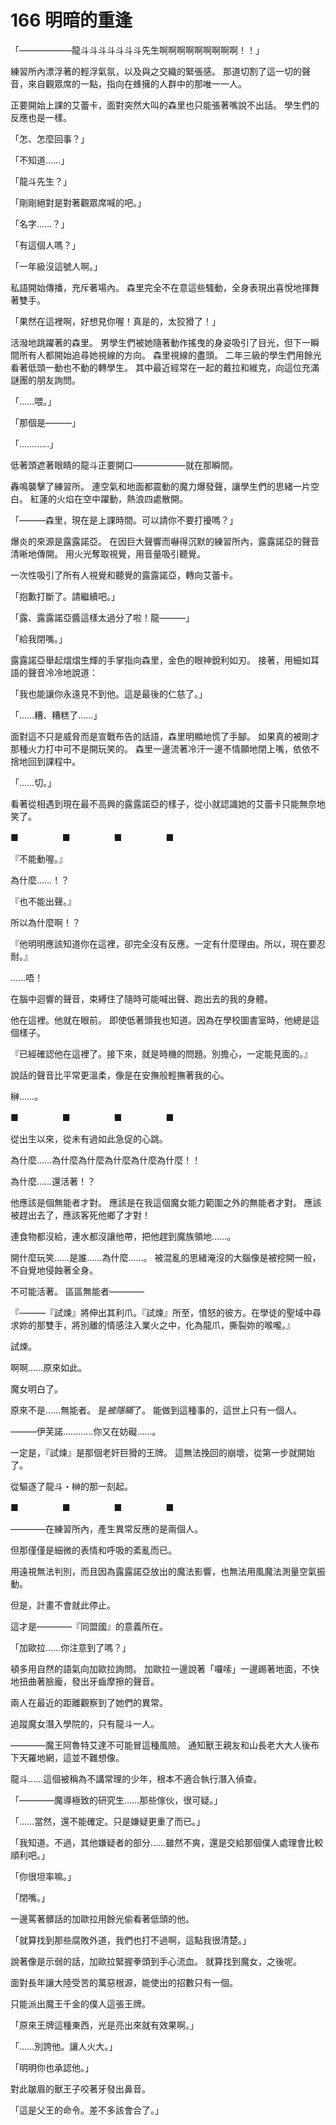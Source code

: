 # 166 明暗的重逢

「——————龍斗斗斗斗斗斗斗先生啊啊啊啊啊啊啊啊啊！！」

練習所內漂浮著的輕浮氣氛，以及與之交織的緊張感。
那道切割了這一切的聲音，來自觀眾席的一點，指向在蜂擁的人群中的那唯一一人。

正要開始上課的艾蕾卡，面對突然大叫的森里也只能張著嘴說不出話。
學生們的反應也是一樣。

「怎、怎麼回事？」

「不知道……」

「龍斗先生？」

「剛剛絕對是對著觀眾席喊的吧。」

「名字……？」

「有這個人嗎？」

「一年級沒這號人啊。」

私語開始傳播，充斥著場內。
森里完全不在意這些騷動，全身表現出喜悅地揮舞著雙手。

「果然在這裡啊，好想見你喔！真是的，太狡猾了！」

活潑地跳躍著的森里。
男學生們被她隨著動作搖曳的身姿吸引了目光，但下一瞬間所有人都開始追尋她視線的方向。
森里視線的盡頭。
二年三級的學生們用餘光看著低頭一動也不動的轉學生。
其中最近經常在一起的戴拉和維克，向這位充滿謎團的朋友詢問。

「……喂。」

「那個是———」

「…………」

低著頭遮著眼睛的龍斗正要開口——————就在那瞬間。

轟鳴襲擊了練習所。
連空氣和地面都震動的魔力爆發聲，讓學生們的思緒一片空白。
紅蓮的火焰在空中躍動，熱浪四處散開。

「———森里，現在是上課時間。可以請你不要打擾嗎？」

爆炎的來源是露露諾亞。
在因巨大聲響而嚇得沉默的練習所內，露露諾亞的聲音清晰地傳開。
用火光奪取視覺，用音量吸引聽覺。

一次性吸引了所有人視覺和聽覺的露露諾亞，轉向艾蕾卡。

「抱歉打斷了。請繼續吧。」

「露、露露諾亞醬這樣太過分了啦！龍———」

「給我閉嘴。」

露露諾亞舉起熠熠生輝的手掌指向森里，金色的眼神銳利如刃。
接著，用細如耳語的聲音冷冷地說道：

「我也能讓你永遠見不到他。這是最後的仁慈了。」

「……糟、糟糕了……」

面對這不只是威脅而是宣戰布告的話語，森里明顯地慌了手腳。
如果真的被剛才那種火力打中可不是開玩笑的。
森里一邊流著冷汗一邊不情願地閉上嘴，依依不捨地回到課程中。

「……切。」

看著從相遇到現在最不高興的露露諾亞的樣子，從小就認識她的艾蕾卡只能無奈地笑了。

■　　　　　■　　　　　■　　　　　■

『不能動喔。』

為什麼……！？

『也不能出聲。』

所以為什麼啊！？

『他明明應該知道你在這裡，卻完全沒有反應。一定有什麼理由。所以，現在要忍耐。』

……唔！

在腦中迴響的聲音，束縛住了隨時可能喊出聲、跑出去的我的身體。

他在這裡。他就在眼前。
即使低著頭我也知道。因為在學校圖書室時，他總是這個樣子。

『已經確認他在這裡了。接下來，就是時機的問題。別擔心，一定能見面的。』

說話的聲音比平常更溫柔，像是在安撫般輕撫著我的心。

榊……。

■　　　　　■　　　　　■　　　　　■

從出生以來，從未有過如此急促的心跳。

為什麼……為什麼為什麼為什麼為什麼為什麼！！

為什麼……還活著！？

他應該是個無能者才對。
應該是在我這個魔女能力範圍之外的無能者才對。
應該被趕出去了，應該客死他鄉了才對！

連食物都沒給，連水都沒讓他帶，把他趕到魔族領地……。

開什麼玩笑……是誰……為什麼……。
被混亂的思緒淹沒的大腦像是被挖開一般，不自覺地侵蝕著全身。

不可能活著。
區區無能者————

『———『試煉』將伸出其利爪。『試煉』所至，憤怒的彼方。在學徒的聖域中尋求妳的那雙手，將別離的情感注入業火之中，化為龍爪，撕裂妳的喉嚨。』

試煉。

啊啊……原來如此。

魔女明白了。

原來不是……無能者。
是*被隱瞞*了。
能做到這種事的，這世上只有一個人。

———伊芙諾…………你又在妨礙……。

一定是，『試煉』是那個老奸巨猾的王牌。
這無法挽回的崩壞，從第一步就開始了。

從驅逐了龍斗・榊的那一刻起。

■　　　　　■　　　　　■　　　　　■

————在練習所內，產生異常反應的是兩個人。

但那僅僅是細微的表情和呼吸的紊亂而已。

用遠視無法判別，而且因為露露諾亞放出的魔法影響，也無法用風魔法測量空氣振動。

但是，計畫不會就此停止。

這才是————『同盟國』的意義所在。

「加歐拉……你注意到了嗎？」

頓多用自然的語氣向加歐拉詢問。
加歐拉一邊說著「囉嗦」一邊踢著地面，不快地扭曲著臉龐，發出牙齒摩擦的聲音。

兩人在最近的距離觀察到了她們的異常。

追蹤魔女潛入學院的，只有龍斗一人。

————魔王阿魯特艾達不可能冒這種風險。
通知獸王親友和山長老大大人後布下天羅地網，這並不難想像。

龍斗……這個被稱為不講常理的少年，根本不適合執行潛入偵查。

「————魔導極致的研究生……那些傢伙，很可疑。」

「……當然，還不能確定。只是嫌疑更重了而已。」

「我知道。不過，其他嫌疑者的部分……雖然不爽，還是交給那個僕人處理會比較順利吧。」

「你很坦率嘛。」

「閉嘴。」

一邊罵著髒話的加歐拉用餘光偷看著低頭的他。

「就算找到那些腐敗外道，我們也打不過啊，這點我很清楚。」

說著像是示弱的話，加歐拉緊握拳頭到手心流血。
就算找到魔女，之後呢。

面對長年讓大陸受苦的萬惡根源，能使出的招數只有一個。

只能派出魔王千金的僕人這張王牌。

「原來王牌這種東西，光是亮出來就有效果啊。」

「……別誇他。讓人火大。」

「明明你也承認他。」

對此皺眉的獸王子咬著牙發出鼻音。

「這是父王的命令。差不多該會合了。」